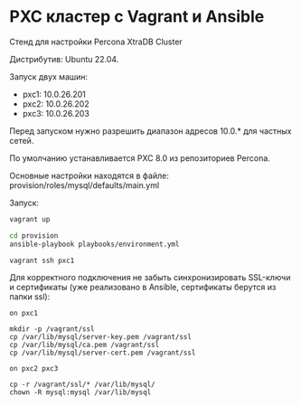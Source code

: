 # PXC кластер с Vagrant и Ansible
Стенд для настройки Percona XtraDB Cluster

Дистрибутив: Ubuntu 22.04.

Запуск двух машин:

* pxc1: 10.0.26.201
* pxc2: 10.0.26.202
* pxc3: 10.0.26.203

Перед запуском нужно разрешить диапазон адресов 10.0.* для частных сетей.

По умолчанию устанавливается PXC 8.0 из репозиториев Percona.

Основные настройки находятся в файле: provision/roles/mysql/defaults/main.yml

Запуск:

```bash
vagrant up

cd provision
ansible-playbook playbooks/environment.yml

vagrant ssh pxc1

```
Для корректного подключения не забыть синхронизировать SSL-ключи и сертификаты (уже реализовано в Ansible, сертификаты берутся из папки ssl):

```
on pxc1

mkdir -p /vagrant/ssl
cp /var/lib/mysql/server-key.pem /vagrant/ssl
cp /var/lib/mysql/ca.pem /vagrant/ssl
cp /var/lib/mysql/server-cert.pem /vagrant/ssl

on pxc2 pxc3

cp -r /vagrant/ssl/* /var/lib/mysql/
chown -R mysql:mysql /var/lib/mysql

```
